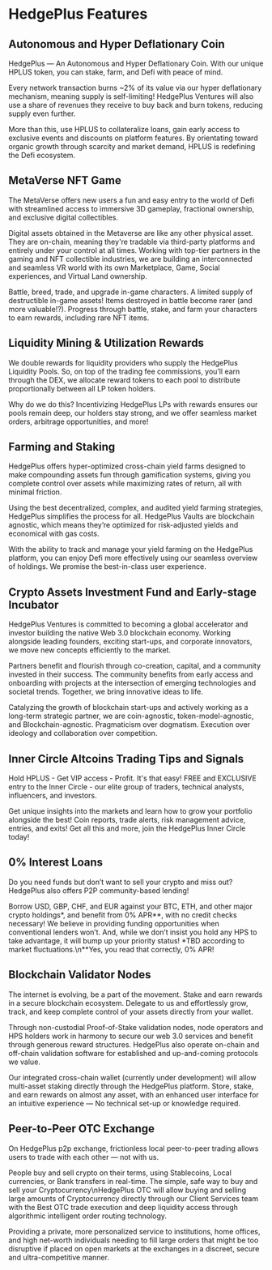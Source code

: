# HedgePlus Features

## Autonomous and Hyper Deflationary Coin

HedgePlus — An Autonomous and Hyper Deflationary Coin. With our unique HPLUS token, you can stake, farm, and Defi with peace of mind.

Every network transaction burns ~2% of its value via our hyper deflationary mechanism, meaning supply is self-limiting! HedgePlus Ventures will also use a share of revenues they receive to buy back and burn tokens, reducing supply even further.

More than this, use HPLUS to collateralize loans, gain early access to exclusive events and discounts on platform features. By orientating toward organic growth through scarcity and market demand, HPLUS is redefining the Defi ecosystem.

## MetaVerse NFT Game

The MetaVerse offers new users a fun and easy entry to the world of Defi with streamlined access to immersive 3D gameplay, fractional ownership, and exclusive digital collectibles.

Digital assets obtained in the Metaverse are like any other physical asset. They are on-chain, meaning they're tradable via third-party platforms and entirely under your control at all times. Working with top-tier partners in the gaming and NFT collectible industries, we are building an interconnected and seamless VR world with its own Marketplace, Game, Social experiences, and Virtual Land ownership.

Battle, breed, trade, and upgrade in-game characters. A limited supply of destructible in-game assets! Items destroyed in battle become rarer (and more valuable!?). Progress through battle, stake, and farm your characters to earn rewards, including rare NFT items.

## Liquidity Mining & Utilization Rewards

We double rewards for liquidity providers who supply the HedgePlus Liquidity Pools. So, on top of the trading fee commissions, you’ll earn through the DEX, we allocate reward tokens to each pool to distribute proportionally between all LP token holders.

Why do we do this? Incentivizing HedgePlus LPs with rewards ensures our pools remain deep, our holders stay strong, and we offer seamless market orders, arbitrage opportunities, and more!

## Farming and Staking

HedgePlus offers hyper-optimized cross-chain yield farms designed to make compounding assets fun through gamification systems, giving you complete control over assets while maximizing rates of return, all with minimal friction.

Using the best decentralized, complex, and audited yield farming strategies, HedgePlus simplifies the process for all. HedgePlus Vaults are blockchain agnostic, which means they’re optimized for risk-adjusted yields and economical with gas costs.

With the ability to track and manage your yield farming on the HedgePlus platform, you can enjoy Defi more effectively using our seamless overview of holdings. We promise the best-in-class user experience.

## Crypto Assets Investment Fund and Early-stage Incubator

HedgePlus Ventures is committed to becoming a global accelerator and investor building the native Web 3.0 blockchain economy. Working alongside leading founders, exciting start-ups, and corporate innovators, we move new concepts efficiently to the market.

Partners benefit and flourish through co-creation, capital, and a community invested in their success. The community benefits from early access and onboarding with projects at the intersection of emerging technologies and societal trends. Together, we bring innovative ideas to life.

Catalyzing the growth of blockchain start-ups and actively working as a long-term strategic partner, we are coin-agnostic, token-model-agnostic, and Blockchain-agnostic. Pragmaticism over dogmatism. Execution over ideology and collaboration over competition.

## Inner Circle Altcoins  Trading Tips and Signals

Hold HPLUS - Get VIP access - Profit.
It's that easy! FREE and EXCLUSIVE entry to the Inner Circle - our elite group of traders, technical analysts, influencers, and investors.

Get unique insights into the markets and learn how to grow your portfolio alongside the best! Coin reports, trade alerts, risk management advice, entries, and exits! Get all this and more, join the HedgePlus Inner Circle today!

## 0% Interest  Loans

Do you need funds but don’t want to sell your crypto and miss out? HedgePlus also offers P2P community-based lending!

Borrow USD, GBP, CHF, and EUR against your BTC, ETH, and other major crypto holdings*, and benefit from 0% APR**, with no credit checks necessary! We believe in providing funding opportunities when conventional lenders won’t. And, while we don’t insist you hold any HPS to take advantage, it will bump up your priority status!
*TBD according to market fluctuations.\n**Yes, you read that correctly, 0% APR!

## Blockchain  Validator Nodes

The internet is evolving, be a part of the movement. Stake and earn rewards in a secure blockchain ecosystem. Delegate to us and effortlessly grow, track, and keep complete control of your assets directly from your wallet.

Through non-custodial Proof-of-Stake validation nodes, node operators and HPS holders work in harmony to secure our web 3.0 services and benefit through generous reward structures. HedgePlus also operate on-chain and off-chain validation software for established and up-and-coming protocols we value.

Our integrated cross-chain wallet (currently under development) will allow multi-asset staking directly through the HedgePlus platform. Store, stake, and earn rewards on almost any asset, with an enhanced user interface for an intuitive experience — No technical set-up or knowledge required.

## Peer-to-Peer  OTC Exchange

On HedgePlus p2p exchange, frictionless local peer-to-peer trading allows users to trade with each other — not with us.

People buy and sell crypto on their terms, using Stablecoins, Local currencies, or Bank transfers in real-time. The simple, safe way to buy and sell your Cryptocurrency\nHedgePlus OTC will allow buying and selling large amounts of Cryptocurrency directly through our Client Services team with the Best OTC trade execution and deep liquidity access through algorithmic intelligent order routing technology.

Providing a private, more personalized service to institutions, home offices, and high net-worth individuals needing to fill large orders that might be too disruptive if placed on open markets at the exchanges in a discreet, secure and ultra-competitive manner.